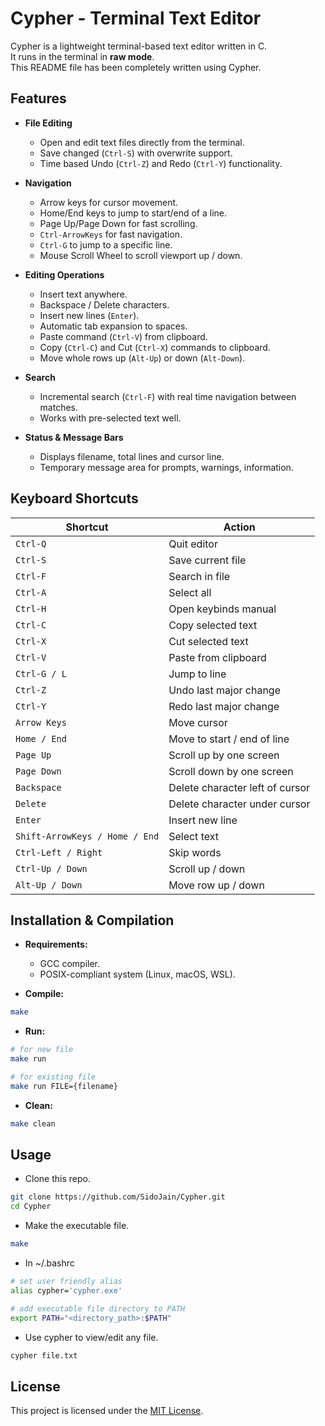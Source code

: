 # Cypher - Terminal Text Editor

Cypher is a lightweight terminal-based text editor written in C.  
It runs in the terminal in **raw mode**.  
This README file has been completely written using Cypher.  

## Features

- **File Editing**
  - Open and edit text files directly from the terminal.
  - Save changed (`Ctrl-S`) with overwrite support.
  - Time based Undo (`Ctrl-Z`) and Redo (`Ctrl-Y`) functionality.

- **Navigation**
  - Arrow keys for cursor movement.
  - Home/End keys to jump to start/end of a line.
  - Page Up/Page Down for fast scrolling.
  - `Ctrl-ArrowKeys` for fast navigation.
  - `Ctrl-G` to jump to a specific line.
  - Mouse Scroll Wheel to scroll viewport up / down.

- **Editing Operations**
  - Insert text anywhere.
  - Backspace / Delete characters.
  - Insert new lines (`Enter`).
  - Automatic tab expansion to spaces.
  - Paste command (`Ctrl-V`) from clipboard.
  - Copy (`Ctrl-C`) and Cut (`Ctrl-X`) commands to clipboard.
  - Move whole rows up (`Alt-Up`) or down (`Alt-Down`).

- **Search**
  - Incremental search (`Ctrl-F`) with real time navigation between matches.
  - Works with pre-selected text well.

- **Status & Message Bars**
  - Displays filename, total lines and cursor line.
  - Temporary message area for prompts, warnings, information.

## Keyboard Shortcuts

| Shortcut                              | Action |
|---------------------------------------|--------|
| `Ctrl-Q`                              | Quit editor |
| `Ctrl-S`                              | Save current file |
| `Ctrl-F`                              | Search in file |
| `Ctrl-A`                              | Select all |
| `Ctrl-H`                              | Open keybinds manual |
| `Ctrl-C`                              | Copy selected text |
| `Ctrl-X`                              | Cut selected text |
| `Ctrl-V`                              | Paste from clipboard |
| `Ctrl-G / L`                          | Jump to line |
| `Ctrl-Z`                              | Undo last major change |
| `Ctrl-Y`                              | Redo last major change |
| `Arrow Keys`                          | Move cursor |
| `Home / End`                          | Move to start / end of line |
| `Page Up`                             | Scroll up by one screen |
| `Page Down`                           | Scroll down by one screen |
| `Backspace`                           | Delete character left of cursor |
| `Delete`                              | Delete character under cursor |
| `Enter`                               | Insert new line |
| `Shift-ArrowKeys / Home / End`        | Select text |
| `Ctrl-Left / Right`                   | Skip words |
| `Ctrl-Up / Down`                      | Scroll up / down |
| `Alt-Up / Down`                       | Move row up / down |

## Installation & Compilation

- **Requirements:**
  - GCC compiler.
  - POSIX-compliant system (Linux, macOS, WSL).

- **Compile:**

```bash
make
```

- **Run:**

```bash
# for new file
make run

# for existing file
make run FILE={filename}
```

- **Clean:**

```bash
make clean
```

## Usage

- Clone this repo.

```bash
git clone https://github.com/SidoJain/Cypher.git
cd Cypher
```

- Make the executable file.

```bash
make
```

- In ~/.bashrc

```bash
# set user friendly alias
alias cypher='cypher.exe'

# add executable file directory to PATH
export PATH="<directory_path>:$PATH"
```

- Use cypher to view/edit any file.

```bash
cypher file.txt
```

## License

This project is licensed under the [MIT License](https://opensource.org/licenses/MIT).
